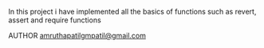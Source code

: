 In this project i have implemented all 
the basics of functions such as revert, 
assert and require functions 

AUTHOR 
amruthapatilgmpatil@gmail.com
